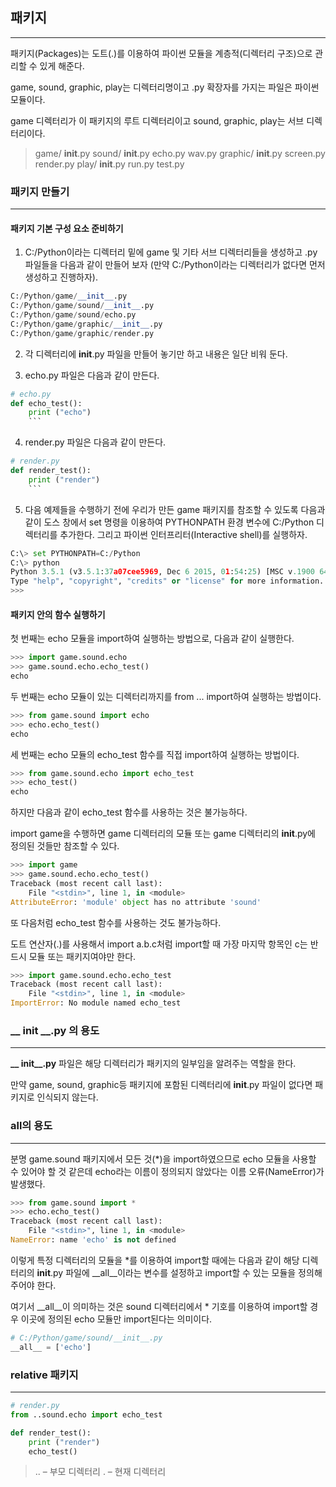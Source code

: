 ## 패키지
- - -
패키지(Packages)는 도트(.)를 이용하여 파이썬 모듈을 계층적(디렉터리 구조)으로 관리할 수 있게 해준다.

game, sound, graphic, play는 디렉터리명이고 .py 확장자를 가지는 파일은 파이썬 모듈이다.

game 디렉터리가 이 패키지의 루트 디렉터리이고 sound, graphic, play는 서브 디렉터리이다.
> game/
>     __init__.py
>     sound/
>        __init__.py
>         echo.py
>         wav.py
>     graphic/
>         __init__.py
>         screen.py
>         render.py
>     play/
>         __init__.py
>         run.py
>         test.py

### 패키지 만들기
- - -
#### 패키지 기본 구성 요소 준비하기
1. C:/Python이라는 디렉터리 밑에 game 및 기타 서브 디렉터리들을 생성하고 .py 파일들을 다음과 같이 만들어 보자
(만약 C:/Python이라는 디렉터리가 없다면 먼저 생성하고 진행하자).
```python
C:/Python/game/__init__.py
C:/Python/game/sound/__init__.py
C:/Python/game/sound/echo.py
C:/Python/game/graphic/__init__.py
C:/Python/game/graphic/render.py
```
2. 각 디렉터리에 __init__.py 파일을 만들어 놓기만 하고 내용은 일단 비워 둔다.

3. echo.py 파일은 다음과 같이 만든다.
```python
# echo.py
def echo_test():
    print ("echo")
    ```
```
4. render.py 파일은 다음과 같이 만든다.
```python
# render.py
def render_test():
    print ("render")
    ```
```
5. 다음 예제들을 수행하기 전에 우리가 만든 game 패키지를 참조할 수 있도록 다음과 같이 도스 창에서 set 명령을 이용하여
PYTHONPATH 환경 변수에 C:/Python 디렉터리를 추가한다. 그리고 파이썬 인터프리터(Interactive shell)를 실행하자.
```python
C:\> set PYTHONPATH=C:/Python
C:\> python
Python 3.5.1 (v3.5.1:37a07cee5969, Dec 6 2015, 01:54:25) [MSC v.1900 64 bit (AM...
Type "help", "copyright", "credits" or "license" for more information.
>>>
```
#### 패키지 안의 함수 실행하기
첫 번째는 echo 모듈을 import하여 실행하는 방법으로, 다음과 같이 실행한다.
```python
>>> import game.sound.echo
>>> game.sound.echo.echo_test()
echo
```
두 번째는 echo 모듈이 있는 디렉터리까지를 from ... import하여 실행하는 방법이다.
```python
>>> from game.sound import echo
>>> echo.echo_test()
echo
```
세 번째는 echo 모듈의 echo_test 함수를 직접 import하여 실행하는 방법이다.
```python
>>> from game.sound.echo import echo_test
>>> echo_test()
echo
```
하지만 다음과 같이 echo_test 함수를 사용하는 것은 불가능하다.

import game을 수행하면 game 디렉터리의 모듈 또는 game 디렉터리의 __init__.py에 정의된 것들만 참조할 수 있다.
```python
>>> import game
>>> game.sound.echo.echo_test()
Traceback (most recent call last):
    File "<stdin>", line 1, in <module>
AttributeError: 'module' object has no attribute 'sound'
```
또 다음처럼 echo_test 함수를 사용하는 것도 불가능하다.

도트 연산자(.)를 사용해서 import a.b.c처럼 import할 때 가장 마지막 항목인 c는 반드시 모듈 또는 패키지여야만 한다.
```python
>>> import game.sound.echo.echo_test
Traceback (most recent call last):
    File "<stdin>", line 1, in <module>
ImportError: No module named echo_test
```
### **__ init __.py** 의 용도
- - -
**__ init__.py** 파일은 해당 디렉터리가 패키지의 일부임을 알려주는 역할을 한다.

만약 game, sound, graphic등 패키지에 포함된 디렉터리에 __init__.py 파일이 없다면 패키지로 인식되지 않는다.

### all의 용도
- - -
분명 game.sound 패키지에서 모든 것(*)을 import하였으므로 echo 모듈을 사용할 수 있어야 할 것 같은데
 echo라는 이름이 정의되지 않았다는 이름 오류(NameError)가 발생했다.
```python
>>> from game.sound import *
>>> echo.echo_test()
Traceback (most recent call last):
    File "<stdin>", line 1, in <module>
NameError: name 'echo' is not defined
```
이렇게 특정 디렉터리의 모듈을 *를 이용하여 import할 때에는 다음과 같이 해당 디렉터리의
__init__.py 파일에 __all__이라는 변수를 설정하고 import할 수 있는 모듈을 정의해 주어야 한다.

여기서 __all__이 의미하는 것은 sound 디렉터리에서 * 기호를 이용하여 import할 경우 이곳에 정의된 echo 모듈만 import된다는 의미이다.
```python
# C:/Python/game/sound/__init__.py
__all__ = ['echo']
```
### relative 패키지
- - -
```python
# render.py
from ..sound.echo import echo_test

def render_test():
    print ("render")
    echo_test()
```
> .. – 부모 디렉터리
> . – 현재 디렉터리
